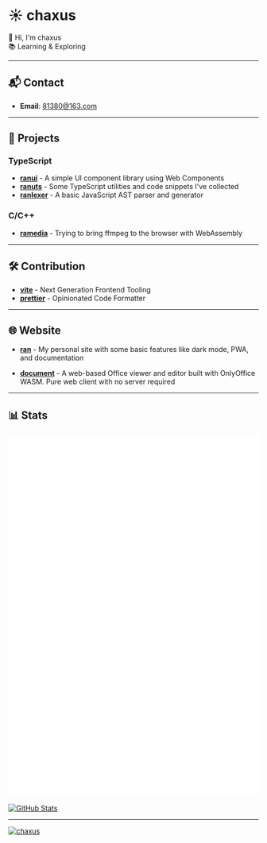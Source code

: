 # ☀️ chaxus

👋 Hi, I'm chaxus  
📚 Learning & Exploring

---

## 📬 Contact

- **Email**: 81380@163.com
<!--
- **Twitter/X**: [chaxus1](https://x.com/chaxus1)
- **Reddit**: [sometime_9](https://www.reddit.com/user/sometime_9/)
- **v2ex**: [chaxus](https://www.v2ex.com/member/chaxus)
-->

---

## 🚀 Projects

### TypeScript
- **[ranui](https://github.com/chaxus/ran)** - A simple UI component library using Web Components
- **[ranuts](https://github.com/chaxus/ran)** - Some TypeScript utilities and code snippets I've collected
- **[ranlexer](https://github.com/chaxus/ranlexer)** - A basic JavaScript AST parser and generator

### C/C++
- **[ramedia](https://github.com/chaxus/ramedia)** - Trying to bring ffmpeg to the browser with WebAssembly

---

## 🛠️ Contribution

- **[vite](https://github.com/vitejs/vite)** - Next Generation Frontend Tooling
- **[prettier](https://github.com/prettier/prettier)** - Opinionated Code Formatter

---

## 🌐 Website

- **[ran](https://chaxus.github.io/ran/)** - My personal site with some basic features like dark mode, PWA, and documentation

- **[document](https://ranuts.github.io/document/)** - A web-based Office viewer and editor built with OnlyOffice WASM. Pure web client with no server required

---

## 📊 Stats

![GitHub Metrics](github-metrics.svg)

[![GitHub Stats](https://github-readme-stats-one-bice.vercel.app/api?username=chaxus&show_icons=true&role=OWNER,ORGANIZATION_MEMBER,COLLABORATOR)](https://github.com/anuraghazra/github-readme-stats)

---

<div class="chaxus_hidden">
  <a href="https://github.com/chaxus">
    <img src="https://count.getloli.com/get/@chaxus?theme=rule34" style="width:0px;height:0px;" alt="chaxus"/>  
  </a>
</div>

